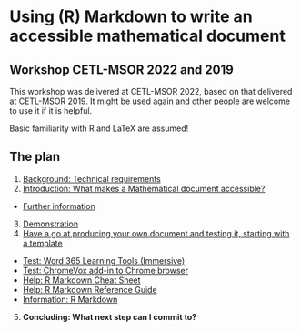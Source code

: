
# Using (R) Markdown to write an accessible mathematical document

## Workshop CETL-MSOR 2022 and 2019

This workshop was delivered at CETL-MSOR 2022, based on that delivered at CETL-MSOR 2019. It might be used again and other people are welcome to use it if it is helpful. 

Basic familiarity with R and LaTeX are assumed!

## The plan

1. [Background: Technical requirements](technical.html)
2. [Introduction: What makes a Mathematical document accessible?](needed.html)
 * [Further information](https://www.bath.ac.uk/projects/mathematics-accessibility/)
3. [Demonstration](https://github.com/STEM-Enable/RMarkdownWorkshop/raw/master/examples/arclengthInR.zip)
4. [Have a go at producing your own document and testing it, starting with a template](https://github.com/STEM-Enable/RMarkdownWorkshop/raw/master/examples/template.Rmd)
 * [Test: Word 365 Learning Tools (Immersive)](immersive.html)
 * [Test: ChromeVox add-in to Chrome browser](chromevox.html)
 * [Help: R Markdown Cheat Sheet](https://github.com/rstudio/cheatsheets/raw/main/rmarkdown-2.0.pdf)
 * [Help: R Markdown Reference Guide](https://www.rstudio.com/wp-content/uploads/2015/03/rmarkdown-reference.pdf)
 * [Information: R Markdown](https://rmarkdown.rstudio.com/)
5. **Concluding: What next step can I commit to?**

